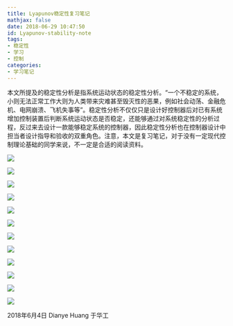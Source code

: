 ```yaml
---
title: Lyapunov稳定性复习笔记
mathjax: false
date: 2018-06-29 10:47:50
id: Lyapunov-stability-note
tags:
- 稳定性
- 学习
- 控制
categories:
- 学习笔记
---
```


本文所提及的稳定性分析是指系统运动状态的稳定性分析。“一个不稳定的系统，小则无法正常工作大则为人类带来灾难甚至毁灭性的恶果，例如社会动荡、金融危机、电网崩溃、飞机失事等”。稳定性分析不仅仅只是设计好控制器后对已有系统增加控制装置后判断系统运动状态是否稳定，还能够通过对系统稳定性的分析过程，反过来去设计一款能够稳定系统的控制器，因此稳定性分析也在控制器设计中担当者设计指导和验收的双重角色。注意，本文是复习笔记，对于没有一定现代控制理论基础的同学来说，不一定是合适的阅读资料。

<!---more--->

![](https://zymin-1255632454.cos.ap-shanghai.myqcloud.com/control/1.png)

![](https://zymin-1255632454.cos.ap-shanghai.myqcloud.com/control/2.png)

![](https://zymin-1255632454.cos.ap-shanghai.myqcloud.com/control/3.png)

![](https://zymin-1255632454.cos.ap-shanghai.myqcloud.com/control/4.png)

![](https://zymin-1255632454.cos.ap-shanghai.myqcloud.com/control/5.png)

![](https://zymin-1255632454.cos.ap-shanghai.myqcloud.com/control/6.png)

![](https://zymin-1255632454.cos.ap-shanghai.myqcloud.com/control/7.png)

![](https://zymin-1255632454.cos.ap-shanghai.myqcloud.com/control/8.png)

![](https://zymin-1255632454.cos.ap-shanghai.myqcloud.com/control/9.png)

![](https://zymin-1255632454.cos.ap-shanghai.myqcloud.com/control/10.png)

![](https://zymin-1255632454.cos.ap-shanghai.myqcloud.com/control/11.png)

![](https://zymin-1255632454.cos.ap-shanghai.myqcloud.com/control/12.png)

2018年6月4日 
Dianye Huang 于华工